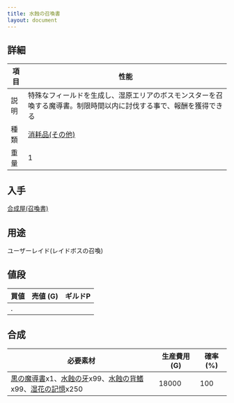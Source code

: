 ```yaml
---
title: 水蝕の召喚書
layout: document
---
```

## 詳細

|項目|性能|
|---|---|
|説明|特殊なフィールドを生成し、湿原エリアのボスモンスターを召喚する魔導書。制限時間以内に討伐する事で、報酬を獲得できる|
|種類|[消耗品(その他)](消耗品(その他))|
|重量|1|

## 入手

[合成屋(召喚書)](合成屋(召喚書))

## 用途

ユーザーレイド(レイドボスの召喚)

## 値段

|買値|売値 (G)|ギルドP|
|---|---|---|
|.|||

## 合成

|必要素材|生産費用 (G)|確率 (%)|
|---|---|---|
|[黒の魔導書](黒の魔導書)x1、[水蝕の牙](水蝕の牙)x99、[水蝕の背鰭](水蝕の背鰭)x99、[湿花の記憶](湿花の記憶)x250|18000|100|

